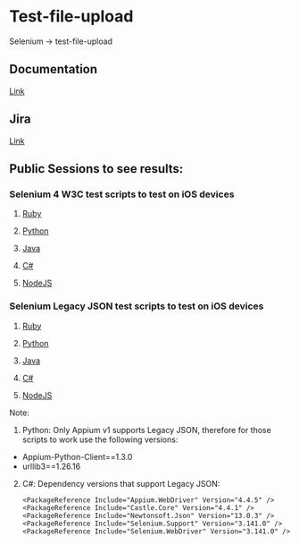 # Test-file-upload
Selenium -> test-file-upload

## Documentation

[Link](https://www.browserstack.com/docs/automate/selenium/test-file-upload)

## Jira

[Link](https://browserstack.atlassian.net/browse/APS-9830)

## Public Sessions to see results:

### Selenium 4 W3C test scripts to test on iOS devices

1. [Ruby](https://automate.browserstack.com/builds/7c3e0bf186848b3400e9cb4f263eb9ef67fcaf9a/sessions/c50e762833a8c84bf133049bd49e29b27cf4f4bf?auth_token=38aa42556076d2028d7d97d26d606a0cdd7a673514db6162d9bdee256f7cbd77)

2. [Python](https://automate.browserstack.com/builds/7c3e0bf186848b3400e9cb4f263eb9ef67fcaf9a/sessions/fa07830ceb5527b6abd980c9b80c298b0266ddf9?auth_token=281d6cda1d01fc97fa978548fde3498e2a56346f372b61ec43ff49ea3d83bbe4)
   
3. [Java](https://automate.browserstack.com/builds/f12ad5ffdaa78cda479d52352b4030be2e11802a/sessions/d3737ca905083630e5fa34fdc632ae03aa1ef610?auth_token=c88e007afe15fca93c0bf09152c8abd5182cb20e5270b13bb0f8885c21f7103c)

4. [C#](https://automate.browserstack.com/builds/7c3e0bf186848b3400e9cb4f263eb9ef67fcaf9a/sessions/736fbd17db11893af28993c705098e10468cff6d?auth_token=2910fe5a0845a1fa57b4a31dcdf310576f163b0957b1b4c8642efbdf1f889d12)

5. [NodeJS](https://automate.browserstack.com/builds/7c3e0bf186848b3400e9cb4f263eb9ef67fcaf9a/sessions/888d027918ea347162de83064223f22007eed306?auth_token=5a0444aa6158b56873e08a6b97edab7bf780217b7d6ffc57ce09a7e0305adf02)

### Selenium Legacy JSON test scripts to test on iOS devices

1. [Ruby](https://automate.browserstack.com/builds/2f18512e248860fa123b747b27c46b90ad43079d/sessions/8768b0b1fb97083e2657ba2fe5d25f242b24b827?auth_token=2d6dc4f9ae1067e712dae48f27862cd0faae7beeda05d656a8ceb09ba8a9a03d)

2. [Python](https://automate.browserstack.com/builds/c8d3ee09bf752e26d03c156d69520a328f41c476/sessions/57e1d24ec4de63d65da1ade3fef7f53caf885aa5?auth_token=73a45ebd5a28920a7f29c4590d7f84dc73e1f721da4bb93ea44032b6b0d4a5b5)

3. [Java](https://automate.browserstack.com/builds/b5ede2e0bf812fad3c3e18f8eff115930d4e3e57/sessions/eb73b08b5a0dd94b9a31de67a16ba94fa8f35b4f?auth_token=60893b55853a76c648a2d0bf62ee466b00a9236dfec2c37418d44b29ceb9d4a8)

4. [C#](https://automate.browserstack.com/builds/c72a91edb31ab94cfc3401f85a879529def6e1d8/sessions/ae9ce2bd138afc8433f80b3f045580bafc462693?auth_token=32aae679bad9417c3fe6f2243f964de105f282f8f0d10865e1347c362280da58)

5. [NodeJS](https://automate.browserstack.com/builds/2f18512e248860fa123b747b27c46b90ad43079d/sessions/c5ebd8ba2d08228e6d731876cae4facbb3c82a2b?auth_token=167ad2c63139481297e7fb226de6e3c4ae926752a16c05921b0ea8181db85612)

Note:
1. Python: Only Appium v1 supports Legacy JSON, therefore for those scripts to work use the following versions:
  - Appium-Python-Client==1.3.0
  - urllib3==1.26.16

2. C#: Dependency versions that support Legacy JSON:
    ```
    <PackageReference Include="Appium.WebDriver" Version="4.4.5" />
    <PackageReference Include="Castle.Core" Version="4.4.1" />
    <PackageReference Include="Newtonsoft.Json" Version="13.0.3" />
    <PackageReference Include="Selenium.Support" Version="3.141.0" />
    <PackageReference Include="Selenium.WebDriver" Version="3.141.0" />
    ```
